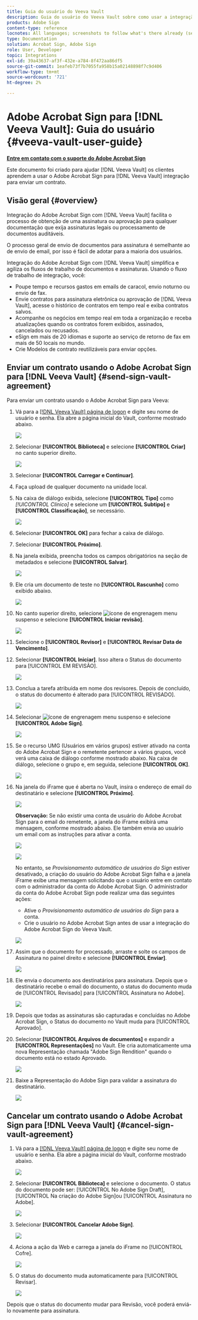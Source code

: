 ```yaml
---
title: Guia do usuário do Veeva Vault
description: Guia do usuário do Veeva Vault sobre como usar a integração do Adobe Sign com a Veeva
products: Adobe Sign
content-type: reference
locnotes: All languages; screenshots to follow what's there already (seems there is a mix within a given language version of the article)
type: Documentation
solution: Acrobat Sign, Adobe Sign
role: User, Developer
topic: Integrations
exl-id: 39a43637-af3f-432e-a784-8f472aa86df5
source-git-commit: 1eafeb73f7b7055fa958b15a02148898f7c9d406
workflow-type: tm+mt
source-wordcount: '721'
ht-degree: 2%

---
```


# Adobe Acrobat Sign para [!DNL Veeva Vault]: Guia do usuário {#veeva-vault-user-guide}

[**Entre em contato com o suporte do Adobe Acrobat Sign**](https://adobe.com/go/adobesign-support-center_br)

Este documento foi criado para ajudar [!DNL Veeva Vault] os clientes aprendem a usar o Adobe Acrobat Sign para [!DNL Veeva Vault] integração para enviar um contrato.

## Visão geral {#overview}

Integração do Adobe Acrobat Sign com [!DNL Veeva Vault] facilita o processo de obtenção de uma assinatura ou aprovação para qualquer documentação que exija assinaturas legais ou processamento de documentos auditáveis.

O processo geral de envio de documentos para assinatura é semelhante ao de envio de email, por isso é fácil de adotar para a maioria dos usuários.

Integração do Adobe Acrobat Sign com [!DNL Veeva Vault] simplifica e agiliza os fluxos de trabalho de documentos e assinaturas. Usando o fluxo de trabalho de integração, você:

* Poupe tempo e recursos gastos em emails de caracol, envio noturno ou envio de fax.
* Envie contratos para assinatura eletrônica ou aprovação de [!DNL Veeva Vault], acesse o histórico de contratos em tempo real e exiba contratos salvos.
* Acompanhe os negócios em tempo real em toda a organização e receba atualizações quando os contratos forem exibidos, assinados, cancelados ou recusados.
* eSign em mais de 20 idiomas e suporte ao serviço de retorno de fax em mais de 50 locais no mundo.
* Crie Modelos de contrato reutilizáveis para enviar opções.

## Enviar um contrato usando o Adobe Acrobat Sign para [!DNL Veeva Vault] {#send-sign-vault-agreement}

Para enviar um contrato usando o Adobe Acrobat Sign para Veeva:

1. Vá para a [[!DNL Veeva Vault] página de logon](https://login.veevavault.com/) e digite seu nome de usuário e senha. Ela abre a página inicial do Vault, conforme mostrado abaixo.

   ![](images/vault-home.png)

1. Selecionar **[!UICONTROL Biblioteca]** e selecione **[!UICONTROL Criar]** no canto superior direito.

   ![](images/create-library.png)

1. Selecionar **[!UICONTROL Carregar e Continuar]**.

1. Faça upload de qualquer documento na unidade local.

1. Na caixa de diálogo exibida, selecione **[!UICONTROL Tipo]** como *[!UICONTROL Clínico]* e selecione um **[!UICONTROL Subtipo]** e **[!UICONTROL Classificação]**, se necessário.

   ![](images/choose-document-type.png)

1. Selecionar **[!UICONTROL OK]** para fechar a caixa de diálogo.

1. Selecionar **[!UICONTROL Próximo]**.

1. Na janela exibida, preencha todos os campos obrigatórios na seção de metadados e selecione **[!UICONTROL Salvar]**.

   ![](images/metadata-details.png)

1. Ele cria um documento de teste no **[!UICONTROL Rascunho]** como exibido abaixo.

   ![](images/document-draft.png)

1. No canto superior direito, selecione ![ícone de engrenagem](images/icon-gear.png) menu suspenso e selecione **[!UICONTROL Iniciar revisão]**.

   ![](images/start-review.png)

1. Selecione o **[!UICONTROL Revisor]** e **[!UICONTROL Revisar Data de Vencimento]**.

1. Selecionar **[!UICONTROL Iniciar]**. Isso altera o Status do documento para [!UICONTROL EM REVISÃO].

   ![](images/in-review.png)

1. Conclua a tarefa atribuída em nome dos revisores. Depois de concluído, o status do documento é alterado para [!UICONTROL REVISADO].

   ![](images/reviewed-status.png)

1. Selecionar ![ícone de engrenagem](images/icon-gear.png) menu suspenso e selecione **[!UICONTROL Adobe Sign]**.

   ![](images/select-adobe-sign.png)

1. Se o recurso UMG (Usuários em vários grupos) estiver ativado na conta do Adobe Acrobat Sign e o remetente pertencer a vários grupos, você verá uma caixa de diálogo conforme mostrado abaixo. Na caixa de diálogo, selecione o grupo e, em seguida, selecione **[!UICONTROL OK]**.

   ![](images/umg-dialog.png)

1. Na janela do iFrame que é aberta no Vault, insira o endereço de email do destinatário e selecione **[!UICONTROL Próximo]**.

   ![](images/iframe.png)

   **Observação:** Se não existir uma conta de usuário do Adobe Acrobat Sign para o email do remetente, a janela do iFrame exibirá uma mensagem, conforme mostrado abaixo. Ele também envia ao usuário um email com as instruções para ativar a conta.

   ![](images/iFrame-registration-message.png)

   ![](images/iFrame-confirm-email.png)

   No entanto, se *Provisionamento automático de usuários do Sign* estiver desativado, a criação do usuário do Adobe Acrobat Sign falha e a janela iFrame exibe uma mensagem solicitando que o usuário entre em contato com o administrador da conta do Adobe Acrobat Sign. O administrador da conta do Adobe Acrobat Sign pode realizar uma das seguintes ações:

   * Ative o *Provisionamento automático de usuários do Sign* para a conta.
   * Crie o usuário no Adobe Acrobat Sign antes de usar a integração do Adobe Acrobat Sign do Veeva Vault.

   ![](images/iFrame-contact-administrator.png)

1. Assim que o documento for processado, arraste e solte os campos de Assinatura no painel direito e selecione **[!UICONTROL Enviar]**.

   ![](images/add-signature-fields.png)

1. Ele envia o documento aos destinatários para assinatura. Depois que o destinatário recebe o email do documento, o status do documento muda de [!UICONTROL Revisado] para [!UICONTROL Assinatura no Adobe].

   ![](images/in-adobe-signing.png)

1. Depois que todas as assinaturas são capturadas e concluídas no Adobe Acrobat Sign, o Status do documento no Vault muda para [!UICONTROL Aprovado].

1. Selecionar **[!UICONTROL Arquivos de documentos]** e expandir a **[!UICONTROL Representações]** no Vault. Ele cria automaticamente uma nova Representação chamada &quot;Adobe Sign Rendition&quot; quando o documento está no estado Aprovado.

   ![](images/document-files.png)

1. Baixe a Representação do Adobe Sign para validar a assinatura do destinatário.

   ![](images/verify-signature.png)

## Cancelar um contrato usando o Adobe Acrobat Sign para [!DNL Veeva Vault] {#cancel-sign-vault-agreement}

1. Vá para a [[!DNL Veeva Vault] página de logon](https://login.veevavault.com/) e digite seu nome de usuário e senha. Ela abre a página inicial do Vault, conforme mostrado abaixo.

   ![](images/vault-home.png)

1. Selecionar **[!UICONTROL Biblioteca]** e selecione o documento. O status do documento pode ser: [!UICONTROL No Adobe Sign Draft], [!UICONTROL Na criação do Adobe Sign]ou [!UICONTROL Assinatura no Adobe].

   ![](images/document-adobe-sign-authoring.png)

1. Selecionar **[!UICONTROL Cancelar Adobe Sign]**.

   ![](images/cancel-document.png)

1. Aciona a ação da Web e carrega a janela do iFrame no [!UICONTROL Cofre].

   ![](images/cancelled-document.png)

1. O status do documento muda automaticamente para [!UICONTROL Revisar].

   ![](images/cancel-reviewed.png)

Depois que o status do documento mudar para Revisão, você poderá enviá-lo novamente para assinatura.
